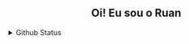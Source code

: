 <!--APRESENTATION-->
<div>
  <h2 align="center">Oi! Eu sou o Ruan</h2>
</div>

<div style="display: inline_block">

  
<details>
<summary>Github Status</summary>
<br>

<div align="center">
  <a href="https://github.com/RuanVR">
   <img height="180em" src="https://github-readme-streak-stats.herokuapp.com?user=RuanVR&theme=dark&hide_border=true&stroke=645BEB&ring=645BEB&fire=645BEB&currStreakLabel=645BEB"/>
  <img height="180em" src="https://github-readme-stats.vercel.app/api/top-langs/?username=RuanVR&layout=compact&langs_count=7&theme=dark"/>
</div>
</details>
